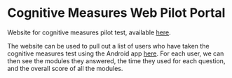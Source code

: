 # Cognitive Measures Web Pilot Portal
Website for cognitive measures pilot test, available [here](http://projecttalent.usc.edu/pilot/).

The website can be used to pull out a list of users who have taken the cognitive measures test using the Android app [here](https://github.com/dutta14/Cognitive-Measures). For each user, we can then see the modules they answered, the time they used for each question, and the overall score of all the modules.
